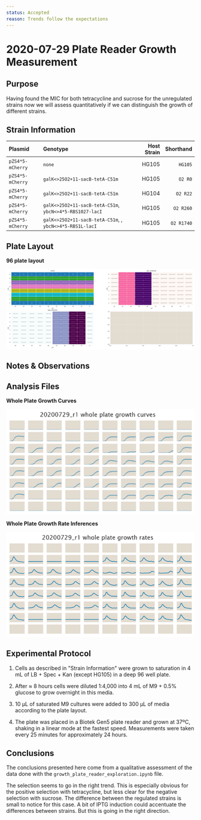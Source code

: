 ```yaml
---
status: Accepted
reason: Trends follow the expectations
---
```


# 2020-07-29 Plate Reader Growth Measurement

## Purpose
Having found the MIC for both tetracycline and sucrose for the unregulated
strains now we will assess quantitatively if we can distinguish the growth of
different strains.

## Strain Information

| Plasmid | Genotype | Host Strain | Shorthand |
| :------ | :------- | ----------: | --------: |
| `pZS4*5-mCherry`| `none` |  HG105 |`HG105` |
| `pZS4*5-mCherry`| `galK<>25O2+11-sacB-tetA-C51m` |  HG105 |`O2 R0` |
| `pZS4*5-mCherry`| `galK<>25O2+11-sacB-tetA-C51m` |  HG104 |`O2 R22` |
| `pZS4*5-mCherry`| `galK<>25O2+11-sacB-tetA-C51m`, `ybcN<>4*5-RBS1027-lacI` |  HG105 |`O2 R260` |
| `pZS4*5-mCherry`| `galK<>25O2+11-sacB-tetA-C51m`, , `ybcN<>4*5-RBS1L-lacI` |  HG105 |`O2 R1740` |


## Plate Layout

**96 plate layout**

![plate layout](output/plate_layout.png)


## Notes & Observations


## Analysis Files

**Whole Plate Growth Curves**

![plate layout](output/growth_plate_summary.png)

**Whole Plate Growth Rate Inferences**

![plate layout](output/growth_rate_summary.png)

## Experimental Protocol

1. Cells as described in "Strain Information" were grown to saturation in 4 mL
   of LB + Spec + Kan (except HG105) in a deep 96 well plate.

2. After ≈ 8 hours cells were diluted 1:4,000 into 4 mL of M9 + 0.5% glucose to
   grow overnight in this media.

3. 10 µL of saturated M9 cultures were added to 300 µL of media according to the
   plate layout.

4. The plate was placed in a Biotek Gen5 plate reader and grown at 37ºC, shaking
   in a linear mode at the fastest speed. Measurements were taken every 25
   minutes for approximately 24 hours.

## Conclusions

The conclusions presented here come from a qualitative assessment of the data 
done with the `growth_plate_reader_exploration.ipynb` file.

The selection seems to go in the right trend. This is especially obvious for
the positive selection with tetracycline, but less clear for the negative 
selection with sucrose. The difference between the regulated strains is small
to notice for this case. A bit of IPTG induction could accentuate the 
differences between strains. But this is going in the right direction.